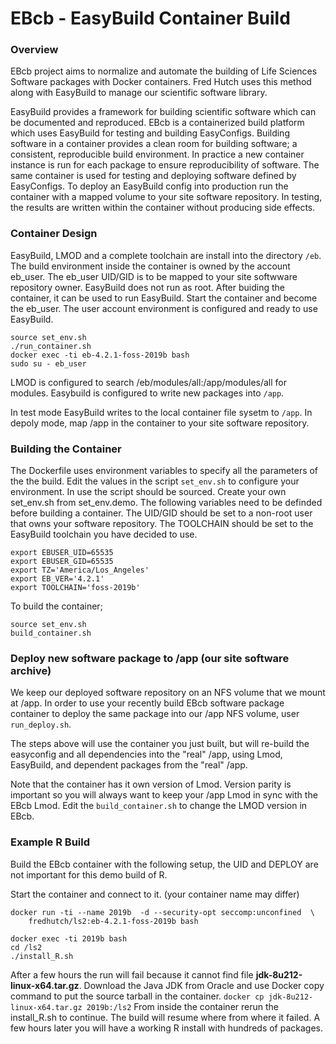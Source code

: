 # EBcb - EasyBuild Container Build

### Overview
EBcb project aims to normalize and automate the building of
Life Sciences Software packages with Docker containers. Fred Hutch
uses this method along with EasyBuild to manage our scientific software library.

EasyBuild provides a framework for building scientific software which can be
documented and reproduced. EBcb is a containerized build platform which uses EasyBuild for
testing and building EasyConfigs. Building software in a container provides
a clean room for building software;
a consistent, reproducible build environment. In practice
a new container instance is run for each package to ensure reproducibility of
software. The same container is used for testing and deploying software defined by
EasyConfigs. To deploy an EasyBuild config into production run the
container with a mapped volume to your site software repository. In testing, the
results are written within the container without producing side effects.

### Container Design
EasyBuild, LMOD and a complete toolchain are install into the directory ```/eb```. The build environment inside the container is owned by the account eb_user. The eb_user UID/GID is to be mapped to your site softwware repository owner. EasyBuild does not run as root. After buiding the container, it can be used to
run EasyBuild. Start the container and become the eb_user. The user account
environment is configured and ready to use EasyBuild.

```
source set_env.sh
./run_container.sh
docker exec -ti eb-4.2.1-foss-2019b bash
sudo su - eb_user
```

LMOD is configured to search /eb/modules/all:/app/modules/all for modules. Easybuild is configured to write new packages into ```/app```.

In test mode EasyBuild writes to the local container file sysetm to ```/app```. In depoly mode, map /app in the container to your site software repository.

### Building the Container
The Dockerfile uses environment variables to specify all the parameters of the
the build. Edit the values in the script ```set_env.sh``` to configure your
environment. In use the script should be sourced. Create your own set_env.sh from set_env.demo. The following variables need to be definded before building a container. The UID/GID should be set to a non-root user that owns your software repository. The TOOLCHAIN should be set to the EasyBuild toolchain you have decided to use.

```
export EBUSER_UID=65535
export EBUSER_GID=65535
export TZ='America/Los_Angeles'
export EB_VER='4.2.1'
export TOOLCHAIN='foss-2019b'
```

To build the container;
```
source set_env.sh
build_container.sh
```

### Deploy new software package to /app (our site software archive)
We keep our deployed software repository on an NFS volume that we mount at /app. 
In order to use your recently build EBcb software package container to deploy
the same package into our /app NFS volume, user ```run_deploy.sh```.

The steps above will use the container you just built, but will re-build the easyconfig and all dependencies into the "real" /app, using Lmod, EasyBuild, and dependent packages from the "real" /app.

Note that the container has it own version of Lmod. Version parity is important so you will always want to keep your /app Lmod in sync with the EBcb Lmod. Edit the ```build_container.sh``` to change the LMOD version in EBcb.

### Example R Build
Build the EBcb container with the following setup, the UID and DEPLOY are not
important for this demo build of R.

Start the container and connect to it. (your container name may differ)
```
docker run -ti --name 2019b  -d --security-opt seccomp:unconfined  \
    fredhutch/ls2:eb-4.2.1-foss-2019b bash

docker exec -ti 2019b bash
cd /ls2
./install_R.sh
```

After a few hours the run will fail because it cannot find file
**jdk-8u212-linux-x64.tar.gz**.  Download the Java JDK from Oracle
and use Docker copy command to put the source tarball in the container.
```docker cp jdk-8u212-linux-x64.tar.gz 2019b:/ls2``` From inside the container
rerun the install_R.sh to continue.  The build will resume where from where
it failed. A few hours later you will have a working R install with hundreds of
packages.
